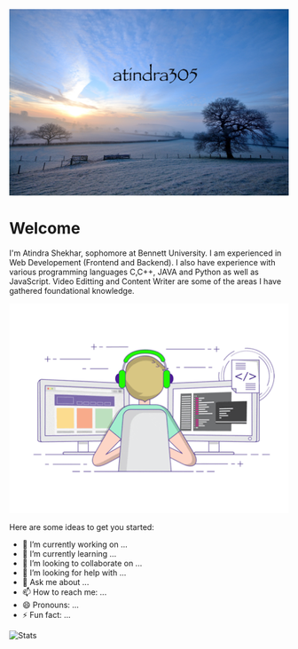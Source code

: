 <img src="https://github.com/atindra305/atindra305/blob/master/colin-watts-NZP1fIhUOpo-unsplash.jpg" alt="Hero image">


# Welcome
I'm Atindra Shekhar, sophomore at Bennett University. I am experienced in Web Developement (Frontend and Backend). I also have experience with various programming languages C,C++, JAVA and Python as well as JavaScript. Video Editting and Content Writer are some of the areas I have gathered foundational knowledge.

<img src="https://github.com/atindra305/atindra305/blob/master/68747470733a2f2f6d656469612e67697068792e636f6d2f6d656469612f53576f536b4e36447854737a71494b4571762f67697068792e676966.gif" alt="Coding">

Here are some ideas to get you started:

- 🔭 I’m currently working on ... 
- 🌱 I’m currently learning ... 
- 👯 I’m looking to collaborate on ...
- 🤔 I’m looking for help with ...
- 💬 Ask me about ...
- 📫 How to reach me: ...
- 😄 Pronouns: ...
- ⚡ Fun fact: ...

<img src="https://github-readme-stats.vercel.app/api?username=atindra305&show_icons=true&title_color=fff&icon_color=79ff97&text_color=9f9f9f&bg_color=151515" alt="Stats">
